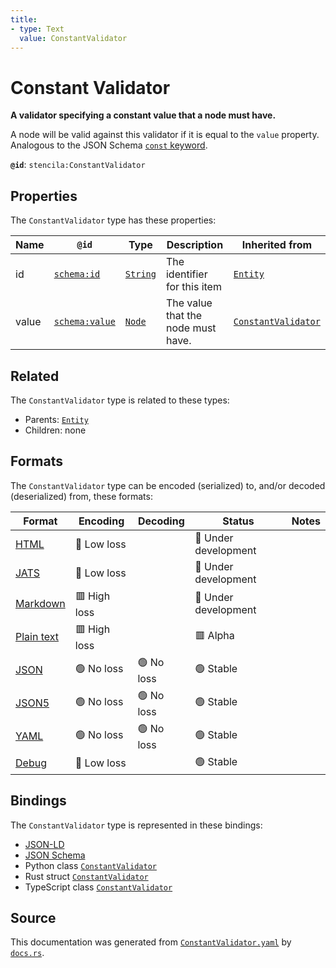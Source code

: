 ```yaml
---
title:
- type: Text
  value: ConstantValidator
---
```


# Constant Validator

**A validator specifying a constant value that a node must have.**

A node will be valid against this validator if it is equal to the
`value` property. Analogous to the JSON Schema [`const` keyword](https://json-schema.org/draft/2019-09/json-schema-validation.html#rfc.section.6.1.3).


**`@id`**: `stencila:ConstantValidator`

## Properties

The `ConstantValidator` type has these properties:

| Name  | `@id`                                      | Type                                                               | Description                        | Inherited from                                                                            |
| ----- | ------------------------------------------ | ------------------------------------------------------------------ | ---------------------------------- | ----------------------------------------------------------------------------------------- |
| id    | [`schema:id`](https://schema.org/id)       | [`String`](https://stencila.dev/docs/reference/schema/data/string) | The identifier for this item       | [`Entity`](https://stencila.dev/docs/reference/schema/other/entity)                       |
| value | [`schema:value`](https://schema.org/value) | [`Node`](https://stencila.dev/docs/reference/schema/other/node)    | The value that the node must have. | [`ConstantValidator`](https://stencila.dev/docs/reference/schema/data/constant-validator) |

## Related

The `ConstantValidator` type is related to these types:

- Parents: [`Entity`](https://stencila.dev/docs/reference/schema/other/entity)
- Children: none

## Formats

The `ConstantValidator` type can be encoded (serialized) to, and/or decoded (deserialized) from, these formats:

| Format                                                           | Encoding       | Decoding     | Status                 | Notes |
| ---------------------------------------------------------------- | -------------- | ------------ | ---------------------- | ----- |
| [HTML](https://stencila.dev/docs/reference/formats/{name})       | 🔷 Low loss     |              | 🚧 Under development    |       |
| [JATS](https://stencila.dev/docs/reference/formats/{name})       | 🔷 Low loss     |              | 🚧 Under development    |       |
| [Markdown](https://stencila.dev/docs/reference/formats/{name})   | 🟥 High loss    |              | 🚧 Under development    |       |
| [Plain text](https://stencila.dev/docs/reference/formats/{name}) | 🟥 High loss    |              | 🟥 Alpha                |       |
| [JSON](https://stencila.dev/docs/reference/formats/{name})       | 🟢 No loss      | 🟢 No loss    | 🟢 Stable               |       |
| [JSON5](https://stencila.dev/docs/reference/formats/{name})      | 🟢 No loss      | 🟢 No loss    | 🟢 Stable               |       |
| [YAML](https://stencila.dev/docs/reference/formats/{name})       | 🟢 No loss      | 🟢 No loss    | 🟢 Stable               |       |
| [Debug](https://stencila.dev/docs/reference/formats/{name})      | 🔷 Low loss     |              | 🟢 Stable               |       |

## Bindings

The `ConstantValidator` type is represented in these bindings:

- [JSON-LD](https://stencila.dev/ConstantValidator.jsonld)
- [JSON Schema](https://stencila.dev/ConstantValidator.schema.json)
- Python class [`ConstantValidator`](https://github.com/stencila/stencila/blob/main/python/stencila/types/constant_validator.py)
- Rust struct [`ConstantValidator`](https://github.com/stencila/stencila/blob/main/rust/schema/src/types/constant_validator.rs)
- TypeScript class [`ConstantValidator`](https://github.com/stencila/stencila/blob/main/typescript/src/types/ConstantValidator.ts)

## Source

This documentation was generated from [`ConstantValidator.yaml`](https://github.com/stencila/stencila/blob/main/schema/ConstantValidator.yaml) by [`docs.rs`](https://github.com/stencila/stencila/blob/main/rust/schema-gen/src/docs.rs).